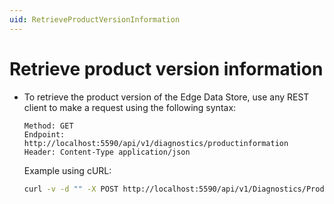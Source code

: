 ```yaml
---
uid: RetrieveProductVersionInformation
---
```


# Retrieve product version information

- To retrieve the product version of the Edge Data Store, use any REST client to make a request using the following syntax:

  ```http
  Method: GET
  Endpoint: http://localhost:5590/api/v1/diagnostics/productinformation
  Header: Content-Type application/json
  ```

  Example using cURL:

  ```bash
  curl -v -d "" -X POST http://localhost:5590/api/v1/Diagnostics/ProductInformation
  ```
